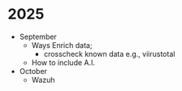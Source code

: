 
# 2025
  -  September
      - Ways Enrich data;
          - crosscheck known data e.g., viirustotal
      - How to include A.I.
  -  October
      -  Wazuh
